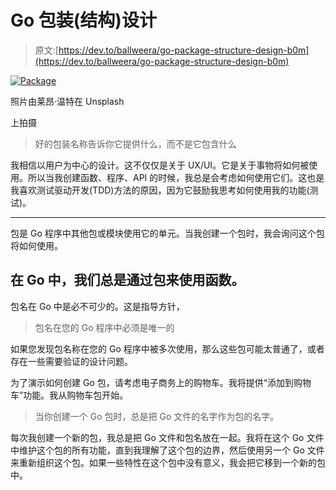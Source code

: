 # Go 包装(结构)设计

> 原文:[https://dev.to/ballweera/go-package-structure-design-b0m](https://dev.to/ballweera/go-package-structure-design-b0m)

[![Package](../Images/ae3be56c91ff74798dc2c1ce38ca163c.png)](https://res.cloudinary.com/practicaldev/image/fetch/s--SiNbBAvs--/c_limit%2Cf_auto%2Cfl_progressive%2Cq_auto%2Cw_880/https://images.unsplash.com/photo-1512418490979-92798cec1380%3Fixlib%3Drb-1.2.1%26auto%3Dformat%26fit%3Dcrop%26w%3D1500%26q%3D80) 

<figcaption>照片由莱昂·温特在 Unsplash</figcaption>

上拍摄

> 好的包装名称告诉你它提供什么，而不是它包含什么

我相信以用户为中心的设计。这不仅仅是关于 UX/UI。它是关于事物将如何被使用。所以当我创建函数、程序、API 的时候，我总是会考虑如何使用它们。这也是我喜欢测试驱动开发(TDD)方法的原因，因为它鼓励我思考如何使用我的功能(测试)。

* * *

包是 Go 程序中其他包或模块使用它的单元。当我创建一个包时，我会询问这个包将如何使用。

## [](#in-go-we-always-use-functions-through-the-package)在 Go 中，我们总是通过包来使用函数。

包名在 Go 中是必不可少的。这是指导方针，

> 包名在您的 Go 程序中必须是唯一的

如果您发现包名称在您的 Go 程序中被多次使用，那么这些包可能太普通了，或者存在一些需要验证的设计问题。

为了演示如何创建 Go 包，请考虑电子商务上的购物车。我将提供“添加到购物车”功能。我从购物车包开始。

> 当你创建一个 Go 包时，总是把 Go 文件的名字作为包的名字。

每次我创建一个新的包，我总是把 Go 文件和包名放在一起。我将在这个 Go 文件中维护这个包的所有功能，直到我理解了这个包的边界，然后使用另一个 Go 文件来重新组织这个包。如果一些特性在这个包中没有意义，我会把它移到一个新的包中。